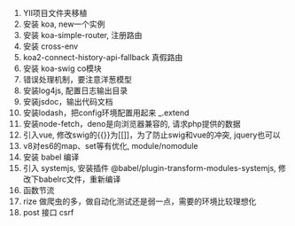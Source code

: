 1. YII项目文件夹移植
2. 安装 koa, new一个实例
3. 安装 koa-simple-router, 注册路由
4. 安装 cross-env
5. koa2-connect-history-api-fallback  真假路由
6. 安装 koa-swig co模块
7. 错误处理机制，要注意洋葱模型
8. 安装log4js, 配置日志输出目录
9. 安装jsdoc，输出代码文档
10. 安装lodash，把config环境配置用起来 _.extend
11. 安装node-fetch，deno是向浏览器兼容的, 请求php提供的数据
12. 引入vue, 修改swig的{{}}为[[]]，为了防止swig和vue的冲突, jquery也可以
13. v8对es6的map、set等有优化, module/nomodule
14. 安装 babel 编译
15. 引入 systemjs, 安装插件 @babel/plugin-transform-modules-systemjs, 修改下babelrc文件，重新编译
16. 函数节流
17. rize 做爬虫的多，做自动化测试还是弱一点，需要的环境比较理想化
18. post 接口 csrf